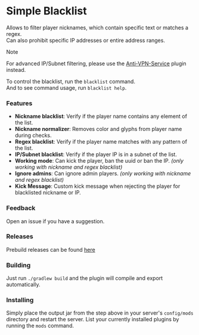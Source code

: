 # Simple Blacklist
Allows to filter player nicknames, which contain specific text or matches a regex. <br>
Can also prohibit specific IP addresses or entire address ranges.

> [!NOTE]
>
> For advanced IP/Subnet filtering, please use the [Anti-VPN-Service](github.com/xpdustry/Anti-VPN-Service) plugin instead.

To control the blacklist, run the ``blacklist`` command. <br>
And to see command usage, run ``blacklist help``.

### Features
* **Nickname blacklist**: Verify if the player name contains any element of the list.
* **Nickname normalizer**: Removes color and glyphs from player name during checks.
* **Regex blacklist**: Verify if the player name matches with any pattern of the list.
* **IP/Subnet blacklist**: Verify if the player IP is in a subnet of the list.
* **Working mode**: Can kick the player, ban the uuid or ban the IP. *(only working with nickname and regex blacklist)*
* **Ignore admins**: Can ignore admin players. *(only working with nickname and regex blacklist)*
* **Kick Message**: Custom kick message when rejecting the player for blacklisted nickname or IP.


### Feedback
Open an issue if you have a suggestion.


### Releases
Prebuild releases can be found [here](https://github.com/Xpdustry/simple-blacklist/releases)


### Building
Just run ``./gradlew build`` and the plugin will compile and export automatically.


### Installing
Simply place the output jar from the step above in your server's `config/mods` directory and restart the server.
List your currently installed plugins by running the `mods` command.
